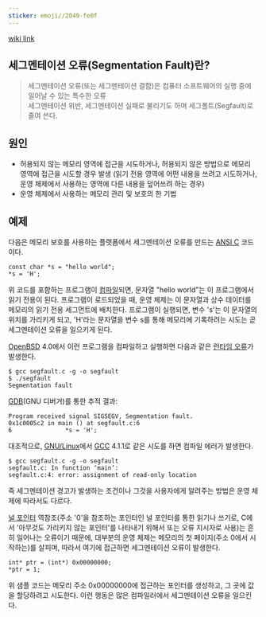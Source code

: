 ```yaml
---
sticker: emoji//2049-fe0f
---
```

[wiki link](https://ko.wikipedia.org/wiki/%EC%84%B8%EA%B7%B8%EB%A9%98%ED%85%8C%EC%9D%B4%EC%85%98_%EC%98%A4%EB%A5%98)
## 세그멘테이션 오류(Segmentation Fault)란?
> 세그멘테이션 오류(또는 세그멘테이션 결함)은 컴퓨터 소프트웨어의 실행 중에 일어날 수 있는 특수한 오류  
> 세그멘테이션 위반, 세그멘테이션 실패로 불리기도 하며 세그폴트(Segfault)로 줄여 쓴다.

## 원인
- 허용되지 않는 메모리 영역에 접근을 시도하거나, 허용되지 않은 방법으로 메모리 영역에 접근을 시도할 경우 발생
	(읽기 전용 영역에 어떤 내용을 쓰려고 시도하거나, 운영 체제에서 사용하는 영역에 다른 내용을 덮어쓰려 하는 경우)
- 운영 체제에서 사용하는 메모리 관리 및 보호의 한 기법

## 예제
다음은 메모리 보호를 사용하는 플랫폼에서 세그멘테이션 오류를 만드는 [ANSI C](https://ko.wikipedia.org/wiki/ANSI_C "ANSI C") 코드이다.

```
const char *s = "hello world";
*s = 'H';
```

위 코드를 포함하는 프로그램이 [컴파일](https://ko.wikipedia.org/wiki/%EC%BB%B4%ED%8C%8C%EC%9D%BC "컴파일")되면, 문자열 "hello world"는 이 프로그램에서 읽기 전용이 된다. 프로그램이 로드되었을 때, 운영 체제는 이 문자열과 상수 데이터를 메모리의 읽기 전용 세그먼트에 배치한다. 프로그램이 실행되면, 변수 's'는 이 문자열의 위치를 가리키게 되고, 'H'라는 문자열을 변수 s를 통해 메모리에 기록하려는 시도는 곧 세그멘테이션 오류을 일으키게 된다.

[OpenBSD](https://ko.wikipedia.org/wiki/OpenBSD "OpenBSD") 4.0에서 이런 프로그램을 컴파일하고 실행하면 다음과 같은 [런타임 오류](https://ko.wikipedia.org/wiki/%EB%9F%B0%ED%83%80%EC%9E%84_%EC%98%A4%EB%A5%98 "런타임 오류")가 발생한다.

```
$ gcc segfault.c -g -o segfault
$ ./segfault
Segmentation fault
```

[GDB](https://ko.wikipedia.org/wiki/GDB "GDB")(GNU 디버거)를 통한 추적 결과:

```
Program received signal SIGSEGV, Segmentation fault.
0x1c0005c2 in main () at segfault.c:6
6               *s = 'H';
```

대조적으로, [GNU/Linux](https://ko.wikipedia.org/wiki/GNU/Linux "GNU/Linux")에서 [GCC](https://ko.wikipedia.org/wiki/GNU_%EC%BB%B4%ED%8C%8C%EC%9D%BC%EB%9F%AC_%EB%AA%A8%EC%9D%8C "GNU 컴파일러 모음") 4.1.1로 같은 시도를 하면 컴파일 에러가 발생한다.

```
$ gcc segfault.c -g -o segfault
segfault.c: In function ‘main’:
segfault.c:4: error: assignment of read-only location
```

즉 세그멘테이션 경고가 발생하는 조건이나 그것을 사용자에게 알려주는 방법은 운영 체제에 따라서도 다르다.

[널 포인터](https://ko.wikipedia.org/wiki/%EB%84%90_%ED%8F%AC%EC%9D%B8%ED%84%B0 "널 포인터") 역참조(주소 '0'을 참조하는 포인터인 널 포인터를 통한 읽기나 쓰기로, C에서 '아무것도 가리키지 않는 포인터'를 나타내기 위해서 또는 오류 지시자로 사용)는 흔히 일어나는 오류이기 때문에, 대부분의 운영 체제는 메모리의 첫 페이지(주소 0에서 시작하는)를 살피며, 따라서 여기에 접근하면 세그멘테이션 오류이 발생한다.

```
int* ptr = (int*) 0x00000000;
*ptr = 1;
```

위 샘플 코드는 메모리 주소 0x00000000에 접근하는 포인터를 생성하고, 그 곳에 값을 할당하려고 시도한다. 이런 행동은 많은 컴파일러에서 세그멘테이션 오류을 일으킨다.